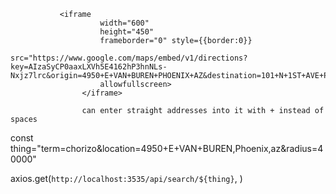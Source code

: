                <iframe
                        width="600"
                        height="450"
                        frameborder="0" style={{border:0}}
                        src="https://www.google.com/maps/embed/v1/directions?key=AIzaSyCP0aaxLXVh5E4162hP3hnNLs-Nxjz7lrc&origin=4950+E+VAN+BUREN+PHOENIX+AZ&destination=101+N+1ST+AVE+PHOENIX+AZ" 
                        allowfullscreen>
                    </iframe>

                    can enter straight addresses into it with + instead of spaces





const thing="term=chorizo&location=4950+E+VAN+BUREN,Phoenix,az&radius=40000"

axios.get(`http://localhost:3535/api/search/${thing}`, )
